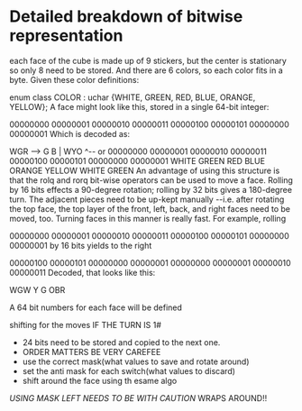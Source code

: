 # Detailed breakdown of bitwise representation

each face of the cube is made up of 9 stickers, but the center is stationary so only 8 need to be stored. And there are 6 colors, so each color fits in a byte. Given these color definitions:

enum class COLOR : uchar {WHITE, GREEN, RED, BLUE, ORANGE, YELLOW};
A face might look like this, stored in a single 64-bit integer:

00000000 00000001 00000010 00000011 00000100 00000101 00000000 00000001
Which is decoded as:

WGR  -->
G B    |
WYO  ^--
or 
00000000 00000001 00000010 00000011 00000100 00000101 00000000 00000001
   WHITE   GREEN    RED     BLUE     ORANGE   YELLOW    WHITE  GREEN
An advantage of using this structure is that the rolq and rorq bit-wise operators can be used to move a face. 
Rolling by 16 bits effects a 90-degree rotation; 
rolling by 32 bits gives a 180-degree turn. The adjacent pieces need to be up-kept manually
--i.e. after rotating the top face, the top layer of the front, left, back, and right faces need to be moved, too. 
Turning faces in this manner is really fast. For example, rolling

00000000 00000001 00000010 00000011 00000100 00000101 00000000 00000001
by 16 bits yields to the right 

00000100 00000101 00000000 00000001 00000000 00000001 00000010 00000011 
Decoded, that looks like this:

WGW
Y G
OBR

A 64 bit numbers for each face will be defined 

shifting for the moves
IF THE TURN IS 1#
- 24 bits need to be stored and copied to the next one. 
- ORDER MATTERS BE VERY CAREFEE
- use the correct mask(what values to save and rotate around)
- set the anti mask for each switch(what values to discard)
- shift around the face using th esame algo

*USING MASK LEFT NEEDS TO BE WITH CAUTION*
WRAPS AROUND!!

